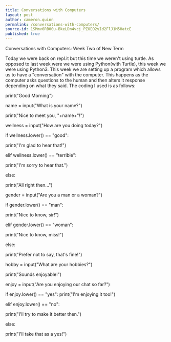 ```yaml
---
title: Conversations with Computers
layout: post
author: cameron.quinn
permalink: /conversations-with-computers/
source-id: 1SMmv6RB00u-BkeLDn4vcj_PZOEO2yId2FlJ1M5HatcE
published: true
---
```

Conversations with Computers: Week Two of New Term

Today we were back on repl.it but this time we weren't using turtle. As opposed to last week were we were using Python(with Turtle), this week we were using Python3. This week we are setting up a program which allows us to have a "conversation" with the computer. This happens as the computer asks questions to the human and then alters it response depending on what they said. The coding I used is as follows:

print("Good Morning")

name = input("What is your name?")

print("Nice to meet you, "+name+"!")

wellness = input("How are you doing today?")

if wellness.lower() == "good":

  print("I'm glad to hear that!")

elif wellness.lower() == "terrible":

  print("I'm sorry to hear that.")

else:

  print("All right then...")

gender = input("Are you a man or a woman?")

if gender.lower() == "man":

  print("Nice to know, sir!")

elif gender.lower() == "woman":

  print("Nice to know, miss!")

else:

  print("Prefer not to say, that's fine!")

hobby = input("What are your hobbies?")

print("Sounds enjoyable!")

enjoy = input("Are you enjoying our chat so far?")

if enjoy.lower() == "yes":  print("I'm enjoying it too!")

elif enjoy.lower() == "no":

  print("I'll try to make it better then.")

else:

  print("I'll take that as a yes!")

